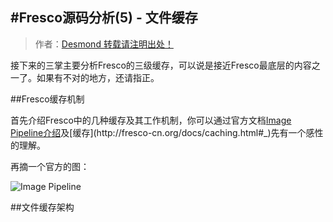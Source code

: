 #Fresco源码分析(5) - 文件缓存
---

> 作者：[Desmond 转载请注明出处！](https://github.com/desmond1121)

接下来的三掌主要分析Fresco的三级缓存，可以说是接近Fresco最底层的内容之一了。如果有不对的地方，还请指正。

##Fresco缓存机制

首先介绍Fresco中的几种缓存及其工作机制，你可以通过官方文档[Image Pipeline介绍](http://fresco-cn.org/docs/intro-image-pipeline.html#_)及[缓存](http://fresco-cn.org/docs/caching.html#_)先有一个感性的理解。

再摘一个官方的图：

![Image Pipeline](http://desmondtu.oss-cn-shanghai.aliyuncs.com/Fresco/imagepipeline.jpg)

##文件缓存架构





[3]: https://github.com/desmond1121/Fresco-Source-Analysis/blob/master/Fresco%E6%BA%90%E7%A0%81%E5%88%86%E6%9E%90(3)%20-%20DraweeView%E6%98%BE%E7%A4%BA%E5%9B%BE%E5%B1%82%E6%A0%91.md

[4]: https://github.com/desmond1121/Fresco-Source-Analysis/blob/master/Fresco%E6%BA%90%E7%A0%81%E5%88%86%E6%9E%90(4)%20-%20%E5%BC%82%E6%AD%A5%E5%8A%A0%E8%BD%BD%E6%95%B0%E6%8D%AE.md

[Supplier]: https://github.com/desmond1121/Fresco-Source-Analysis/wiki/Fresco%E4%B8%AD%E7%9A%84%E8%AE%BE%E8%AE%A1%E6%A8%A1%E5%BC%8F#supplier

[Producer]: https://github.com/desmond1121/Fresco-Source-Analysis/wiki/Fresco%E4%B8%AD%E7%9A%84%E8%AE%BE%E8%AE%A1%E6%A8%A1%E5%BC%8F#producerconsumer
